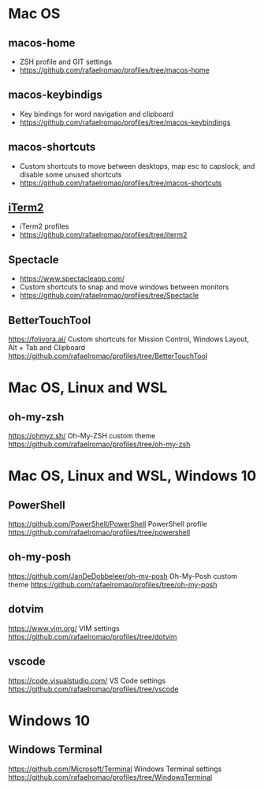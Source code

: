 # Mac OS

## macos-home

- ZSH profile and GIT settings
- https://github.com/rafaelromao/profiles/tree/macos-home

## macos-keybindigs

- Key bindings for word navigation and clipboard
- https://github.com/rafaelromao/profiles/tree/macos-keybindings

## macos-shortcuts

- Custom shortcuts to move between desktops, map esc to capslock, and disable some unused shortcuts
- https://github.com/rafaelromao/profiles/tree/macos-shortcuts

## [iTerm2](https://iterm2.com)

- iTerm2 profiles
- https://github.com/rafaelromao/profiles/tree/iterm2

## Spectacle

- https://www.spectacleapp.com/
- Custom shortcuts to snap and move windows between monitors
- https://github.com/rafaelromao/profiles/tree/Spectacle

## BetterTouchTool

https://folivora.ai/
Custom shortcuts for Mission Control, Windows Layout, Alt + Tab and Clipboard
https://github.com/rafaelromao/profiles/tree/BetterTouchTool

# Mac OS, Linux and WSL

## oh-my-zsh

https://ohmyz.sh/
Oh-My-ZSH custom theme
https://github.com/rafaelromao/profiles/tree/oh-my-zsh

# Mac OS, Linux and WSL, Windows 10

## PowerShell

https://github.com/PowerShell/PowerShell
PowerShell profile
https://github.com/rafaelromao/profiles/tree/powershell

## oh-my-posh

https://github.com/JanDeDobbeleer/oh-my-posh
Oh-My-Posh custom theme
https://github.com/rafaelromao/profiles/tree/oh-my-posh

## dotvim

https://www.vim.org/
VIM settings
https://github.com/rafaelromao/profiles/tree/dotvim

## vscode

https://code.visualstudio.com/
VS Code settings
https://github.com/rafaelromao/profiles/tree/vscode

# Windows 10

## Windows Terminal

https://github.com/Microsoft/Terminal
Windows Terminal settings
https://github.com/rafaelromao/profiles/tree/WindowsTerminal
